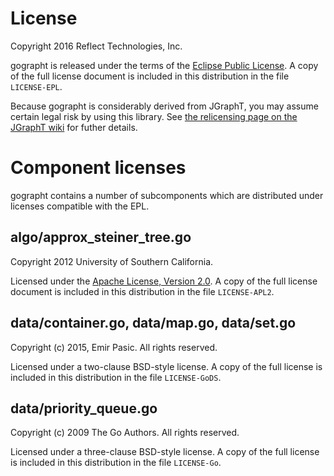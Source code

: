 # License

Copyright 2016 Reflect Technologies, Inc.

gographt is released under the terms of the
[Eclipse Public License](http://www.eclipse.org/org/documents/epl-v10.php). A
copy of the full license document is included in this distribution in the file
`LICENSE-EPL`.

Because gographt is considerably derived from JGraphT, you may assume certain
legal risk by using this library. See
[the relicensing page on the JGraphT wiki](https://github.com/jgrapht/jgrapht/wiki/Relicensing)
for futher details.

# Component licenses

gographt contains a number of subcomponents which are distributed under
licenses compatible with the EPL.

## algo/approx_steiner_tree.go

Copyright 2012 University of Southern California.

Licensed under the
[Apache License, Version 2.0](http://www.apache.org/licenses/LICENSE-2.0). A
copy of the full license document is included in this distribution in the file
`LICENSE-APL2`.

## data/container.go, data/map.go, data/set.go

Copyright (c) 2015, Emir Pasic. All rights reserved.

Licensed under a two-clause BSD-style license. A copy of the full license is
included in this distribution in the file `LICENSE-GoDS`.

## data/priority_queue.go

Copyright (c) 2009 The Go Authors. All rights reserved.

Licensed under a three-clause BSD-style license. A copy of the full license is
included in this distribution in the file `LICENSE-Go`.
